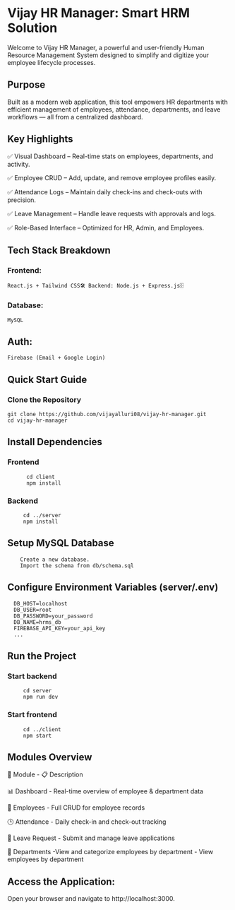 # Vijay HR Manager: Smart HRM Solution

Welcome to Vijay HR Manager, a powerful and user-friendly Human Resource Management System designed to simplify and digitize your employee lifecycle processes.

## Purpose

Built as a modern web application, this tool empowers HR departments with efficient management of employees, attendance, departments, and leave workflows — all from a centralized dashboard.

## Key Highlights

✅ Visual Dashboard – Real-time stats on employees, departments, and activity.

✅ Employee CRUD – Add, update, and remove employee profiles easily.

✅ Attendance Logs – Maintain daily check-ins and check-outs with precision.

✅ Leave Management – Handle leave requests with approvals and logs.

✅ Role-Based Interface – Optimized for HR, Admin, and Employees.

## Tech Stack Breakdown

  ### Frontend: 
    React.js + Tailwind CSS🛠 Backend: Node.js + Express.js🗄 
  ### Database: 
    MySQL
  ## Auth:  
    Firebase (Email + Google Login)

## Quick Start Guide

### Clone the Repository

    git clone https://github.com/vijayalluri08/vijay-hr-manager.git
    cd vijay-hr-manager

## Install Dependencies
### Frontend

          cd client
          npm install

### Backend

         cd ../server
         npm install

## Setup MySQL Database

        Create a new database.
        Import the schema from db/schema.sql

## Configure Environment Variables (server/.env)

      DB_HOST=localhost
      DB_USER=root
      DB_PASSWORD=your_password
      DB_NAME=hrms_db
      FIREBASE_API_KEY=your_api_key
      ...

 ## Run the Project
 
  ### Start backend
 
         cd server
         npm run dev

  ### Start frontend

         cd ../client
         npm start

## Modules Overview

🧩 Module      -                   📋 Description

📊 Dashboard   - Real-time overview of employee & department data


👤 Employees    - Full CRUD for employee records


🕒 Attendance    - Daily check-in and check-out tracking


📝 Leave Request   - Submit and manage leave applications


🏢 Departments       -View and categorize employees by department                       - View employees by department

## Access the Application:

Open your browser and navigate to http://localhost:3000.
